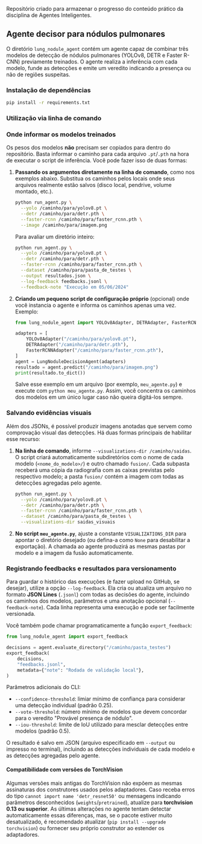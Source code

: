 Repositório criado para armazenar o progresso do conteúdo prático da disciplina de Agentes Inteligentes.

## Agente decisor para nódulos pulmonares

O diretório `lung_nodule_agent` contém um agente capaz de combinar três modelos de detecção de nódulos
pulmonares (YOLOv8, DETR e Faster R-CNN) previamente treinados. O agente realiza a inferência com cada
modelo, funde as detecções e emite um veredito indicando a presença ou não de regiões suspeitas.

### Instalação de dependências

```bash
pip install -r requirements.txt
```

### Utilização via linha de comando

### Onde informar os modelos treinados

Os pesos dos modelos **não** precisam ser copiados para dentro do repositório. Basta informar o caminho
para cada arquivo `.pt`/`.pth` na hora de executar o script de inferência. Você pode fazer isso de duas formas:

1. **Passando os argumentos diretamente na linha de comando**, como nos exemplos abaixo. Substitua os caminhos
   pelos locais onde seus arquivos realmente estão salvos (disco local, pendrive, volume montado, etc.).

   ```bash
   python run_agent.py \
     --yolo /caminho/para/yolov8.pt \
     --detr /caminho/para/detr.pth \
     --faster-rcnn /caminho/para/faster_rcnn.pth \
     --image /caminho/para/imagem.png
   ```

   Para avaliar um diretório inteiro:

   ```bash
   python run_agent.py \
     --yolo /caminho/para/yolov8.pt \
     --detr /caminho/para/detr.pth \
     --faster-rcnn /caminho/para/faster_rcnn.pth \
     --dataset /caminho/para/pasta_de_testes \
     --output resultados.json \
     --log-feedback feedbacks.jsonl \
     --feedback-note "Execução em 05/06/2024"
   ```

2. **Criando um pequeno script de configuração próprio** (opcional) onde você instancia o agente e informa os
   caminhos apenas uma vez. Exemplo:

   ```python
   from lung_nodule_agent import YOLOv8Adapter, DETRAdapter, FasterRCNNAdapter, LungNoduleDecisionAgent

   adapters = [
       YOLOv8Adapter("/caminho/para/yolov8.pt"),
       DETRAdapter("/caminho/para/detr.pth"),
       FasterRCNNAdapter("/caminho/para/faster_rcnn.pth"),
   ]
   agent = LungNoduleDecisionAgent(adapters)
   resultado = agent.predict("/caminho/para/imagem.png")
   print(resultado.to_dict())
   ```

   Salve esse exemplo em um arquivo (por exemplo, `meu_agente.py`) e execute com `python meu_agente.py`. Assim,
   você concentra os caminhos dos modelos em um único lugar caso não queira digitá-los sempre.

### Salvando evidências visuais

Além dos JSONs, é possível produzir imagens anotadas que servem como comprovação visual das detecções. Há duas
formas principais de habilitar esse recurso:

1. **Na linha de comando**, informe `--visualizations-dir /caminho/saidas`. O script criará automaticamente
   subdiretórios com o nome de cada modelo (`<nome_do_modelo>/`) e outro chamado `fusion/`. Cada subpasta receberá
   uma cópia da radiografia com as caixas previstas pelo respectivo modelo; a pasta `fusion/` contém a imagem com
   todas as detecções agregadas pelo agente.

   ```bash
   python run_agent.py \
     --yolo /caminho/para/yolov8.pt \
     --detr /caminho/para/detr.pth \
     --faster-rcnn /caminho/para/faster_rcnn.pth \
     --dataset /caminho/para/pasta_de_testes \
     --visualizations-dir saidas_visuais
   ```

2. **No script `meu_agente.py`**, ajuste a constante `VISUALIZATIONS_DIR` para apontar o diretório desejado
   (ou defina-a como `None` para desabilitar a exportação). A chamada ao agente produzirá as mesmas pastas por
   modelo e a imagem da fusão automaticamente.

### Registrando feedbacks e resultados para versionamento

Para guardar o histórico das execuções (e fazer upload no GitHub, se desejar), utilize a opção `--log-feedback`.
Ela cria ou atualiza um arquivo no formato **JSON Lines** (`.jsonl`) com todas as decisões do agente, incluindo
os caminhos dos modelos, parâmetros e uma anotação opcional (`--feedback-note`). Cada linha representa uma
execução e pode ser facilmente versionada.

Você também pode chamar programaticamente a função `export_feedback`:

```python
from lung_nodule_agent import export_feedback

decisions = agent.evaluate_directory("/caminho/pasta_testes")
export_feedback(
    decisions,
    "feedbacks.jsonl",
    metadata={"note": "Rodada de validação local"},
)
```

Parâmetros adicionais do CLI:

- `--confidence-threshold`: limiar mínimo de confiança para considerar uma detecção individual (padrão 0.25).
- `--vote-threshold`: número mínimo de modelos que devem concordar para o veredito "Provável presença de nódulo".
- `--iou-threshold`: limite de IoU utilizado para mesclar detecções entre modelos (padrão 0.5).

O resultado é salvo em JSON (arquivo especificado em `--output` ou impresso no terminal), incluindo as
detecções individuais de cada modelo e as detecções agregadas pelo agente.

#### Compatibilidade com versões do TorchVision

Algumas versões mais antigas do TorchVision não expõem as mesmas assinaturas dos construtores usados
pelos adaptadores. Caso receba erros do tipo `cannot import name 'detr_resnet50'` ou mensagens indicando
parâmetros desconhecidos (`weights`/`pretrained`), atualize para **torchvision 0.13 ou superior**. As
últimas alterações no agente tentam detectar automaticamente essas diferenças, mas, se o pacote estiver
muito desatualizado, é recomendado atualizar (`pip install --upgrade torchvision`) ou fornecer seu próprio
construtor ao estender os adaptadores.